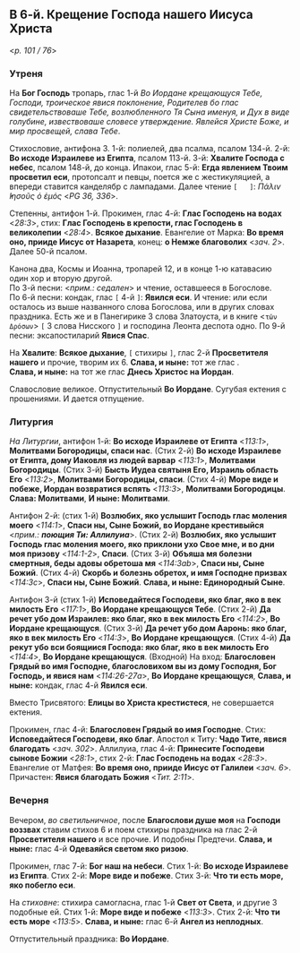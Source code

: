 ## В 6-й. Крещение Господа нашего Иисуса Христа

<*p. 101 / 76*>

### Утреня

На **Бог Господь** тропарь, глас 1-й *Во Иордане крещающуся Тебе, Господи, троическое явися поклонение, 
Родителев бо глас свидетельствоваше Тебе, возлюбленного Тя Сына именуя, и Дух в виде голубине, 
извествоваше словесе утверждение. Явлейся Христе Боже, и мир просвещей, слава Тебе*.   

Стихословие, антифона 3. 1-й: полиелей, два псалма, псалом 134-й. 
2-й: **Во исходе Израилеве из Египта**, псалом 113-й. 
3-й: **Хвалите Господа с небес**, псалом 148-й, до конца. 
Ипакои, глас 5-й: **Егда явлением Твоим просветил еси**, протопсалт и певцы, поется же с жестикуляцией, 
а впереди ставится канделябр с лампадами. 
Далее чтение `[   ]`: *Πάλιν ̓Ιησοῦς ὁ ἐμός* <*PG 36, 336*>.

Степенны, антифон 1-й. Прокимен, глас 4-й: **Глас Господень на водах** <*28:3*>, 
стих: **Глас Господень в крепости, глас Господень в великолепии** <*28:4*>. 
**Всякое дыхание**. Евангелие от Марка: **Во время оно, прииде Иисус от Назарета**, 
 конец: **о Немже благоволих** <*зач. 2*>. Далее 50-й псалом. 

Канона два, Космы и Иоанна, тропарей 12, и в конце 1-ю катавасию один хор и вторую другой.  
По 3-й песни: <*прим.: седален*> и чтение, оставшееся в Богослове.  
По 6-й песни: кондак, глас `[` 4-й `]`: **Явился еси**. И чтение: или если осталось из выше названного 
слова Богослова, или в других словах праздника. Есть же и в Панегирике 3 слова Златоуста, и в 
книге <`τῶν Δρόσων`> `[` 3 слова Нисского `]` и господина Леонта деспота одно. 
По 9-й песни: эксапостиларий **Явися Спас**. 

На **Хвалите**: **Всякое дыхание**, `[` стихиры `]`, глас 2-й **Просветителя нашего** и прочие, 
творим их 6. **Слава, и ныне:** тот же глас .  
**Слава, и ныне:** на тот же глас **Днесь Христос на Иoрдан**. 

Славословие великое. Отпустительный **Во Иордане**. Сугубая ектения с прошениями. И дается отпущение. 

### Литургия

*На Литургии*, антифон 1-й: **Во исходе Израилеве от Египта** <*113:1*>, **Молитвами Богородицы, спаси нас**. 
(Стих 2-й) **Во исходе Израилеве от Египта, дому Иаковля из людей варвар** <*113:1*>, **Молитвами Богородицы**. 
(Стих 3-й) **Бысть Иудеа святыня Его, Израиль область Eго** <*113:2*>, **Молитвами Богородицы, спаси**. 
(Стих 4-й) **Море виде и побеже, Иордан возвратися вспять** <*113:3*>, **Молитвами Богородицы**. 
**Слава: Молитвами**, **И ныне: Молитвами**. 

Антифон 2-й: (стих 1-й) **Возлюбих, яко услышит Господь глас моления моего** <*114:1*>, 
**Спаси ны, Сыне Божий, во Иордане крестивыйся** <*прим.: **поющия Ти: Аллилуиа***>. 
(Стих 2-й) **Возлюбих, яко услышит Господь глас моления моего, яко приклони ухо Свое мне, и во дни моя призову** <*114:1-2*>, **Спаси**.
(Стих 3-й) **Объяша мя болезни смертныя, беды адовы обретоша мя** <*114:3ab*>, **Спаси ны, Сыне Божий**. 
(Стих 4-й) **Скорбь и болезнь обретох, и имя Господне призвах** <*114:3c*>, **Спаси ны, Сыне Божий**. 
**Слава, и ныне: Единородный Сыне**. 

Антифон 3-й (стих 1-й) **Исповедайтеся Господеви, яко благ, яко в век милость Его** <*117:1*>, **Во Иордане крещающуся Тебе**. 
(Стих 2-й) **Да речет убо дом Израилев: яко благ, яко в век милость Его** <*114:2*>, **Во Иордане крещающуся**. 
(Стих 3-й) **Да речет убо дом Ааронь: яко благ, яко в век милость Его** <*114:3*>, **Во Иордане крещающуся**. 
(Стих 4-й) **Да рекут убо вси боящиися Господа: яко благ, яко в век милость Его** <*114:4*>, **Во Иордане крещающуся**. 
(Входной) На вход: **Благословен Грядый во имя Господне, благословихом вы из дому Господня, Бог Господь, и явися нам** <*114:26-27a*>, 
**Во Иордане крещающуся**, **Слава, и ныне:** кондак, глас 4-й **Явился еси**. 

Вместо Трисвятого: **Елицы во Христа крестистеся**, не совершается ектения.

Прокимен, глас 4-й: **Благословен Грядый во имя Господне**. Стих: **Исповедайтеся Господеви, яко благ**. 
Апостол к Титу: **Чадо Тите, явися благодать** <*зач. 302*>. 
Аллилуиа, глас 4-й: **Принесите Господеви сынове Божии** <*28:1*>, 
стих 2-й: **Глас Господень на водах** <*28:3*>. 
Евангелие от Матфея: **Во время оно, прииде Иисус от Галилеи** <*зач. 6*>. 
Причастен: **Явися благодать Божия** <*Тит. 2:11*>. 

### Вечерня

Вечером, *во светильничное*, после **Благослови душе моя** на **Господи воззвах** ставим стихов 6 и поем 
стихиры праздника на глас 2-й **Просветителя нашего** и все прочие. И подобны Предтечи. 
**Слава, и ныне:** глас 4-й **Одеваяйся светом яко ризою**. 

Прокимен, глас 7-й: **Бог наш на небеси**. 
Стих 1-й: **Во исходе Израилеве из Египта**. 
Стих 2-й: **Море виде и побеже**. 
Стих 3-й: **Что ти есть море, яко побегло еси**. 

На *стиховне*: стихира самогласна, глас 1-й **Свет от Света**, и другие 3 подобные ей. 
Стих 1-й: **Море виде и побеже** <*113:3*>. 
Стих 2-й: **Что ти есть море** <*113:5*>. 
**Слава, и ныне:** глас 6-й **Ангел из неплодных**. 

Отпустительный праздника: **Во Иордане**. 

